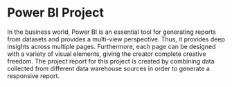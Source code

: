 # Power BI Project

  In the business world, Power BI is an essential tool for generating reports from datasets
  and provides a multi-view perspective. Thus, it provides deep insights across multiple pages.
  Furthermore, each page can be designed with a variety of visual elements, giving the creator 
  complete creative freedom. The project report for this project is created by combining data 
  collected from different data warehouse sources in order to generate a responsive report.
